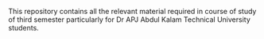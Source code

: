 This repository contains all the relevant material required in course of study of third semester particularly for Dr APJ Abdul Kalam Technical University students.
